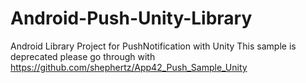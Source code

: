 Android-Push-Unity-Library
==========================

Android Library Project for PushNotification with Unity
This sample is deprecated please go through with 
https://github.com/shephertz/App42_Push_Sample_Unity
